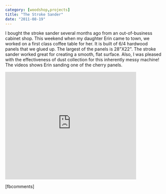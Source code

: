 ```yaml
---
category: [woodshop,projects]
title: "The Stroke Sander"
date: "2011-08-19"
---
```


I bought the stroke sander several months ago from an out-of-business cabinet shop. This weekend when my daughter Erin came to town, we worked on a first class coffee table for her. It is built of 6/4 hardwood panels that we glued up. The largest of the panels is 28"X22". The stroke sander worked great for creating a smooth, flat surface. Also, I was pleased with the effectiveness of dust collection for this inherently messy machine! The videos shows Erin sanding one of the cherry panels.

<iframe width="420" height="345" src="http://www.youtube.com/embed/aOU4A78U8ZY" frameborder="0" allowfullscreen></iframe>

\[fbcomments\]
